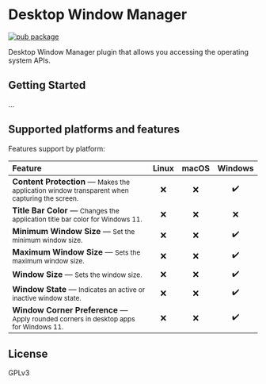 # Desktop Window Manager

[![pub package](https://img.shields.io/pub/v/dwm.svg)](https://pub.dev/packages/dwm)

Desktop Window Manager plugin that allows you accessing the operating system APIs.

## Getting Started

...

## Supported platforms and features

Features support by platform:

| Feature | Linux | macOS | Windows |
| :--- | :---: | :---: | :---: |
| <strong>Content Protection</strong> — <small>Makes the application window transparent when capturing the screen.</small> | ❌️ | ❌️ | ✔️ |
| <strong>Title Bar Color</strong> — <small>Changes the application title bar color for Windows 11.</small> | ❌️ | ❌️ | ❌️ |
| <strong>Minimum Window Size</strong> — <small>Set the minimum window size.</small> | ❌️ | ❌️ | ✔️ |
| <strong>Maximum Window Size</strong> — <small>Sets the maximum window size.</small> | ❌️ | ❌️ | ✔️ |
| <strong>Window Size</strong> — <small>Sets the window size.</small> | ❌️ | ❌️ | ✔️ |
| <strong>Window State</strong> — <small>Indicates an active or inactive window state.</small> | ❌️ | ❌️ | ✔️ |
| <strong>Window Corner Preference</strong> — <small>Apply rounded corners in desktop apps for Windows 11.</small> | ❌️ | ❌️ | ✔️ |

## License

GPLv3
